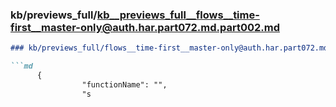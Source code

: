 ### kb/previews_full/kb__previews_full__flows__time-first__master-only@auth.har.part072.md.part002.md

```md
### kb/previews_full/flows__time-first__master-only@auth.har.part072.md (part 002)

```md
      {
                "functionName": "",
                "s
```

```

```
